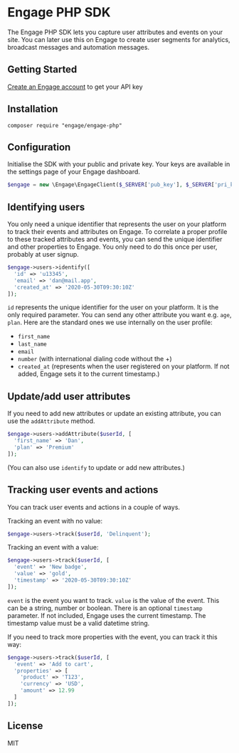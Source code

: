# Engage PHP SDK

The Engage PHP SDK lets you capture user attributes and events on your site. You can later use this on Engage to create user segments for analytics, broadcast messages and automation messages.

## Getting Started

[Create an Engage account](https://engage.so/) to get your API key


## Installation

```ssh
composer require "engage/engage-php"
```

## Configuration

Initialise the SDK with your public and private key. Your keys are available in the settings page of your Engage dashboard.

```php
$engage = new \Engage\EngageClient($_SERVER['pub_key'], $_SERVER['pri_key']);
```

## Identifying users

You only need a unique identifier that represents the user on your platform to track their events and attributes on Engage. To correlate a proper profile to these tracked attributes and events, you can send the unique identifier and other properties to Engage. You only need to do this once per user, probably at user signup. 

```php
$engage->users->identify([
  'id' => 'u13345',
  'email' => 'dan@mail.app',
  'created_at' => '2020-05-30T09:30:10Z'
]);
```

`id` represents the unique identifier for the user on your platform. It is the only required parameter. You can send any other attribute you want e.g. `age`, `plan`. Here are the standard ones we use internally on the user profile:
- `first_name`
- `last_name`
- `email`
- `number` (with international dialing code without the +)
- `created_at` (represents when the user registered on your platform. If not added, Engage sets it to the current timestamp.)


## Update/add user attributes

If you need to add new attributes or update an existing attribute, you can use the `addAttribute` method. 

```php
$engage->users->addAttribute($userId, [
  'first_name' => 'Dan',
  'plan' => 'Premium'
]);
```

(You can also use `identify` to update or add new attributes.)

## Tracking user events and actions

You can track user events and actions in a couple of ways. 

Tracking an event with no value:

```php
$engage->users->track($userId, 'Delinquent');
```

Tracking an event with a value:

```php
$engage->users->track($userId, [
  'event' => 'New badge',
  'value' => 'gold',
  'timestamp' => '2020-05-30T09:30:10Z'
]);
```

`event` is the event you want to track. `value` is the value of the event. This can be a string, number or boolean. There is an optional `timestamp` parameter. If not included, Engage uses the current timestamp. The timestamp value must be a valid datetime string.

If you need to track more properties with the event, you can track it this way:

```php
$engage->users->track($userId, [
  'event' => 'Add to cart',
  'properties' => [
    'product' => 'T123',
    'currency' => 'USD',
    'amount' => 12.99
  ]
]);
```

## License

MIT